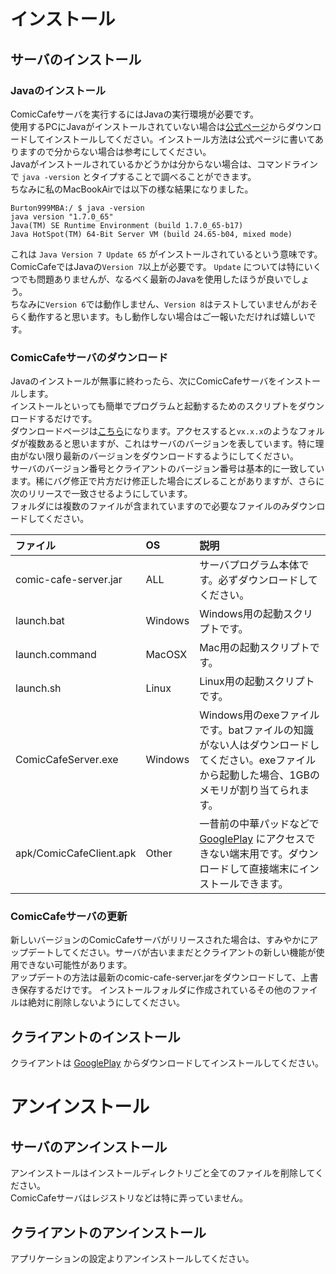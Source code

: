 # インストール


## サーバのインストール
### Javaのインストール
ComicCafeサーバを実行するにはJavaの実行環境が必要です。  
使用するPCにJavaがインストールされていない場合は[公式ページ](https://java.com/download/)からダウンロードしてインストールしてください。インストール方法は公式ページに書いてありますので分からない場合は参考にしてください。  
Javaがインストールされているかどうかは分からない場合は、コマンドラインで `java -version` とタイプすることで調べることができます。  
ちなみに私のMacBookAirでは以下の様な結果になりました。

    Burton999MBA:/ $ java -version
    java version "1.7.0_65"
    Java(TM) SE Runtime Environment (build 1.7.0_65-b17)
    Java HotSpot(TM) 64-Bit Server VM (build 24.65-b04, mixed mode)

これは `Java Version 7 Update 65` がインストールされているという意味です。  
ComicCafeではJavaの`Version 7`以上が必要です。 `Update` については特にいくつでも問題ありませんが、なるべく最新のJavaを使用したほうが良いでしょう。  
ちなみに`Version 6`では動作しません、`Version 8`はテストしていませんがおそらく動作すると思います。もし動作しない場合はご一報いただければ嬉しいです。

### ComicCafeサーバのダウンロード
Javaのインストールが無事に終わったら、次にComicCafeサーバをインストールします。  
インストールといっても簡単でプログラムと起動するためのスクリプトをダウンロードするだけです。  
ダウンロードページは[こちら](https://box.yahoo.co.jp/guest/viewer?sid=box-l-x72s75qsq7lhxe6c5j76x6dmiu-1001&uniqid=b62bb530-12a5-4564-b28d-f2385c51bdfe)になります。アクセスすると`vx.x.x`のようなフォルダが複数あると思いますが、これはサーバのバージョンを表しています。特に理由がない限り最新のバージョンをダウンロードするようにしてください。  
サーバのバージョン番号とクライアントのバージョン番号は基本的に一致しています。稀にバグ修正で片方だけ修正した場合にズレることがありますが、さらに次のリリースで一致させるようにしています。  
フォルダには複数のファイルが含まれていますので必要なファイルのみダウンロードしてください。

|ファイル|OS|説明|
|:-----------|:------------|:------------|
|comic-cafe-server.jar|ALL|サーバプログラム本体です。必ずダウンロードしてください。|
|launch.bat|Windows|Windows用の起動スクリプトです。|
|launch.command|MacOSX|Mac用の起動スクリプトです。|
|launch.sh|Linux|Linux用の起動スクリプトです。|
|ComicCafeServer.exe|Windows|Windows用のexeファイルです。batファイルの知識がない人はダウンロードしてください。exeファイルから起動した場合、1GBのメモリが割り当てられます。|
|apk/ComicCafeClient.apk|Other|一昔前の中華パッドなどで [GooglePlay](https://play.google.com/store/apps/details?id=com.burton999.cc.client) にアクセスできない端末用です。ダウンロードして直接端末にインストールできます。|

### ComicCafeサーバの更新
新しいバージョンのComicCafeサーバがリリースされた場合は、すみやかにアップデートしてください。サーバが古いままだとクライアントの新しい機能が使用できない可能性があります。  
アップデートの方法は最新のcomic-cafe-server.jarをダウンロードして、上書き保存するだけです。
インストールフォルダに作成されているその他のファイルは絶対に削除しないようにしてください。


## クライアントのインストール
クライアントは [GooglePlay](https://play.google.com/store/apps/details?id=com.burton999.cc.client) からダウンロードしてインストールしてください。  

# アンインストール


## サーバのアンインストール
アンインストールはインストールディレクトリごと全てのファイルを削除してください。  
ComicCafeサーバはレジストリなどは特に弄っていません。

## クライアントのアンインストール
アプリケーションの設定よりアンインストールしてください。



